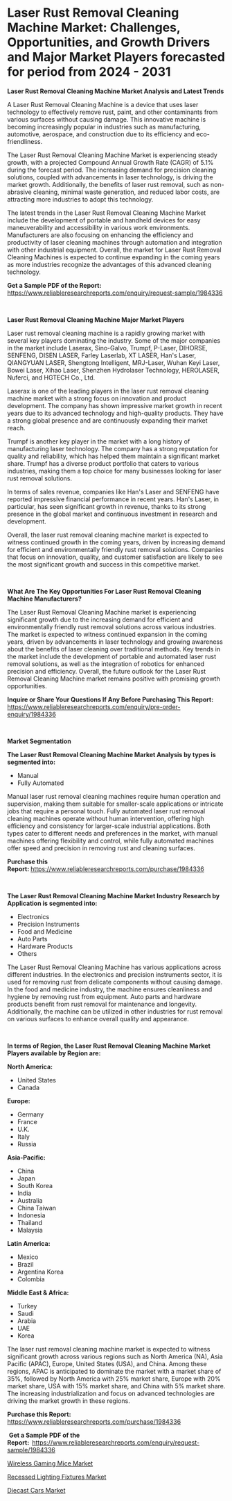 <p><h1>Laser Rust Removal Cleaning Machine Market: Challenges, Opportunities, and Growth Drivers and Major Market Players forecasted for period from 2024 - 2031</h1></p><p><strong>Laser Rust Removal Cleaning Machine Market Analysis and Latest Trends</strong></p>
<p><p>A Laser Rust Removal Cleaning Machine is a device that uses laser technology to effectively remove rust, paint, and other contaminants from various surfaces without causing damage. This innovative machine is becoming increasingly popular in industries such as manufacturing, automotive, aerospace, and construction due to its efficiency and eco-friendliness.</p><p>The Laser Rust Removal Cleaning Machine Market is experiencing steady growth, with a projected Compound Annual Growth Rate (CAGR) of 5.1% during the forecast period. The increasing demand for precision cleaning solutions, coupled with advancements in laser technology, is driving the market growth. Additionally, the benefits of laser rust removal, such as non-abrasive cleaning, minimal waste generation, and reduced labor costs, are attracting more industries to adopt this technology.</p><p>The latest trends in the Laser Rust Removal Cleaning Machine Market include the development of portable and handheld devices for easy maneuverability and accessibility in various work environments. Manufacturers are also focusing on enhancing the efficiency and productivity of laser cleaning machines through automation and integration with other industrial equipment. Overall, the market for Laser Rust Removal Cleaning Machines is expected to continue expanding in the coming years as more industries recognize the advantages of this advanced cleaning technology.</p></p>
<p><strong>Get a Sample PDF of the Report:&nbsp;</strong> <a href="https://www.reliableresearchreports.com/enquiry/request-sample/1984336">https://www.reliableresearchreports.com/enquiry/request-sample/1984336</a></p>
<p>&nbsp;</p>
<p><strong>Laser Rust Removal Cleaning Machine Major Market Players</strong></p>
<p><p>Laser rust removal cleaning machine is a rapidly growing market with several key players dominating the industry. Some of the major companies in the market include Laserax, Sino-Galvo, Trumpf, P-Laser, DIHORSE, SENFENG, DISEN LASER, Farley Laserlab, XT LASER, Han's Laser, QIANGYUAN LASER, Shengtong Intelligent, MRJ-Laser, Wuhan Keyi Laser, Bowei Laser, Xihao Laser, Shenzhen Hydrolaser Technology, HEROLASER, Nuferci, and HGTECH Co., Ltd.</p><p>Laserax is one of the leading players in the laser rust removal cleaning machine market with a strong focus on innovation and product development. The company has shown impressive market growth in recent years due to its advanced technology and high-quality products. They have a strong global presence and are continuously expanding their market reach.</p><p>Trumpf is another key player in the market with a long history of manufacturing laser technology. The company has a strong reputation for quality and reliability, which has helped them maintain a significant market share. Trumpf has a diverse product portfolio that caters to various industries, making them a top choice for many businesses looking for laser rust removal solutions.</p><p>In terms of sales revenue, companies like Han's Laser and SENFENG have reported impressive financial performance in recent years. Han's Laser, in particular, has seen significant growth in revenue, thanks to its strong presence in the global market and continuous investment in research and development.</p><p>Overall, the laser rust removal cleaning machine market is expected to witness continued growth in the coming years, driven by increasing demand for efficient and environmentally friendly rust removal solutions. Companies that focus on innovation, quality, and customer satisfaction are likely to see the most significant growth and success in this competitive market.</p></p>
<p>&nbsp;</p>
<p><strong>What Are The Key Opportunities For Laser Rust Removal Cleaning Machine Manufacturers?</strong></p>
<p><p>The Laser Rust Removal Cleaning Machine market is experiencing significant growth due to the increasing demand for efficient and environmentally friendly rust removal solutions across various industries. The market is expected to witness continued expansion in the coming years, driven by advancements in laser technology and growing awareness about the benefits of laser cleaning over traditional methods. Key trends in the market include the development of portable and automated laser rust removal solutions, as well as the integration of robotics for enhanced precision and efficiency. Overall, the future outlook for the Laser Rust Removal Cleaning Machine market remains positive with promising growth opportunities.</p></p>
<p><strong>Inquire or Share Your Questions If Any Before Purchasing This Report:</strong> <a href="https://www.reliableresearchreports.com/enquiry/pre-order-enquiry/1984336">https://www.reliableresearchreports.com/enquiry/pre-order-enquiry/1984336</a></p>
<p>&nbsp;</p>
<p><strong>Market Segmentation</strong></p>
<p><strong>The Laser Rust Removal Cleaning Machine Market Analysis by types is segmented into:</strong></p>
<p><ul><li>Manual</li><li>Fully Automated</li></ul></p>
<p><p>Manual laser rust removal cleaning machines require human operation and supervision, making them suitable for smaller-scale applications or intricate jobs that require a personal touch. Fully automated laser rust removal cleaning machines operate without human intervention, offering high efficiency and consistency for larger-scale industrial applications. Both types cater to different needs and preferences in the market, with manual machines offering flexibility and control, while fully automated machines offer speed and precision in removing rust and cleaning surfaces.</p></p>
<p><strong>Purchase this Report:&nbsp;</strong><a href="https://www.reliableresearchreports.com/purchase/1984336">https://www.reliableresearchreports.com/purchase/1984336</a></p>
<p>&nbsp;</p>
<p><strong>The Laser Rust Removal Cleaning Machine Market Industry Research by Application is segmented into:</strong></p>
<p><ul><li>Electronics</li><li>Precision Instruments</li><li>Food and Medicine</li><li>Auto Parts</li><li>Hardware Products</li><li>Others</li></ul></p>
<p><p>The Laser Rust Removal Cleaning Machine has various applications across different industries. In the electronics and precision instruments sector, it is used for removing rust from delicate components without causing damage. In the food and medicine industry, the machine ensures cleanliness and hygiene by removing rust from equipment. Auto parts and hardware products benefit from rust removal for maintenance and longevity. Additionally, the machine can be utilized in other industries for rust removal on various surfaces to enhance overall quality and appearance.</p></p>
<p>&nbsp;</p>
<p><strong>In terms of Region, the Laser Rust Removal Cleaning Machine Market Players available by Region are:</strong></p>
<p>
    <p> <strong> North America: </strong>
        <ul>
            <li>United States</li>
            <li>Canada</li>
        </ul>
        </p> 
    <p> <strong> Europe: </strong>
        <ul>
            <li>Germany</li>
            <li>France</li>
            <li>U.K.</li>
            <li>Italy</li>
            <li>Russia</li>
        </ul>
        </p> 
    <p> <strong> Asia-Pacific: </strong>
        <ul>
            <li>China</li>
            <li>Japan</li>
            <li>South Korea</li>
            <li>India</li>
            <li>Australia</li>
            <li>China Taiwan</li>
            <li>Indonesia</li>
            <li>Thailand</li>
            <li>Malaysia</li>
        </ul>
        </p> 
    <p> <strong> Latin America: </strong>
        <ul>
            <li>Mexico</li>
            <li>Brazil</li>
            <li>Argentina Korea</li>
            <li>Colombia</li>
        </ul>
        </p> 
    <p> <strong> Middle East & Africa: </strong>
        <ul>
            <li>Turkey</li>
            <li>Saudi</li>
            <li>Arabia</li>
            <li>UAE</li>
            <li>Korea</li>
        </ul>
    </p>
    </p>
<p><p>The laser rust removal cleaning machine market is expected to witness significant growth across various regions such as North America (NA), Asia Pacific (APAC), Europe, United States (USA), and China. Among these regions, APAC is anticipated to dominate the market with a market share of 35%, followed by North America with 25% market share, Europe with 20% market share, USA with 15% market share, and China with 5% market share. The increasing industrialization and focus on advanced technologies are driving the market growth in these regions.</p></p>
<p><strong>Purchase this Report: </strong><a href="https://www.reliableresearchreports.com/purchase/1984336">https://www.reliableresearchreports.com/purchase/1984336</a></p>
<p>&nbsp;<strong>Get a Sample PDF of the Report:&nbsp;&nbsp;</strong><a href="https://www.reliableresearchreports.com/enquiry/request-sample/1984336">https://www.reliableresearchreports.com/enquiry/request-sample/1984336</a></p>
<p><strong></strong></p>
<p><p><a href="https://github.com/bobicer/Market-Research-Report-List-2/blob/main/wireless-gaming-mice-market.md">Wireless Gaming Mice Market</a></p><p><a href="https://github.com/timeliteaut/Market-Research-Report-List-1/blob/main/recessed-lighting-fixtures-market.md">Recessed Lighting Fixtures Market</a></p><p><a href="https://github.com/seekum/Market-Research-Report-List-1/blob/main/diecast-cars-market.md">Diecast Cars Market</a></p></p>